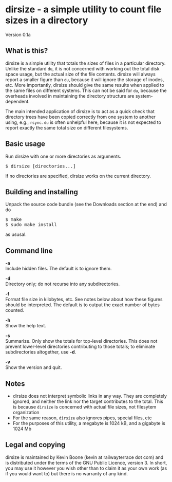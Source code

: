 <h1>dirsize - a simple utility to count file sizes in a directory</h1>

Version 0.1a<p/>

<h2>What is this?</h2>

dirsize is a simple utility that totals the sizes of files in a particular
directory. Unlike the standard <code>du</code>, it is not concerned with 
working out the total disk space usage, but the actual size of the file
contents. dirsize will always report a smaller figure than <code>du</code>,
because it will ignore the storage of inodes, etc. More importantly,
dirsize should give the same results when applied to the same files
on different systems. This can not be said for <code>du</code>, because
the overheads involved in maintaining the directory structure are
system-dependent.
<p/>
The main intended application of dirsize is to act as a quick check that
directory trees have been copied correctly from one system to another using,
e.g., <code>rsync</code>. <code>du</code> is often unhelpful here, because
it is not expected to report exactly the same total size on different
filesystems.

<h2>Basic usage</h2>

Run dirsize with one or more directories as arguments.

<pre class="codeblock">
$ dirsize [directories...]
</pre>

If no directories are specified, dirsize works on the current directory.

<h2>Building and installing</h2>

Unpack the source code bundle (see the Downloads section at the end)
and do

<pre class="codeblock"/>
$ make
$ sudo make install
</pre>

as ususal.

<h2>Command line</h2>

<b>-a</b><br/>
Include hidden files. The default is to ignore them.
<p/>

<b>-d</b><br/>
Directory only; do not recurse into any subdirectories.
<p/>

<b>-f</b><br/>
Format file size in kilobytes, etc. See notes below about how these
figures should be interpreted. The default is to output the exact number
of bytes counted.
<p/>

<b>-h</b><br/>
Show the help text.
<p/>

<b>-s</b><br/>
Summarize. Only show the totals for top-level directories. This does not
prevent lower-level directories contributing to those totals; to eliminate
subdirectories altogether, use <b>-d</b>.
<p/>

<b>-v</b><br/>
Show the version and quit.


<p/>

<h2>Notes</h2>

<ul>
<li>dirsize does not interpret symbolic links in any way. They are completely 
ignored, and neither the link nor the target contributes to the total. 
This is because <code>dirsize</code> is concerned with actual file sizes,
not filesytem organization</li>
<li>For the same reason, <code>dirsize</code> also ignores pipes, 
special files, etc</li>
<li>For the purposes of this utility, a megabyte is 1024 kB, and a gigabyte is 1024 Mb</li>
</ul>

<h2>Legal and copying</h2>

dirsize is maintained by Kevin Boone (kevin at railwayterrace dot com)
and is distributed under the terms of the GNU Public Licence, version 3.
In short, you may use it however you wish other than to claim it as your own work
(as if you would want to) but there is no warranty of any kind.



